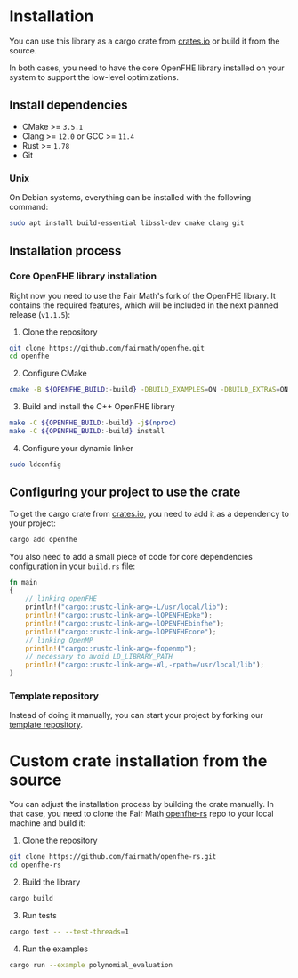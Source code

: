 # Installation

You can use this library as a cargo crate from [crates.io](https://crates.io/crates/openfhe) or build it from the source.

In both cases, you need to have the core OpenFHE library installed on your system to support the low-level optimizations.

## Install dependencies
    
* CMake >= `3.5.1`
* Clang >= `12.0` or GCC >= `11.4`
* Rust >= `1.78`
* Git

### Unix

On Debian systems, everything can be installed with the following command:

```bash
sudo apt install build-essential libssl-dev cmake clang git
```

## Installation process
### Core OpenFHE library installation

Right now you need to use the Fair Math's fork of the OpenFHE library. It contains the required features, which will be included in the next planned release (`v1.1.5`):

1. Clone the repository

```bash
git clone https://github.com/fairmath/openfhe.git
cd openfhe
```

2. Configure CMake

```bash
cmake -B ${OPENFHE_BUILD:-build} -DBUILD_EXAMPLES=ON -DBUILD_EXTRAS=ON -DBUILD_SHARED=ON .       
```

3. Build and install the C++ OpenFHE library

```bash
make -C ${OPENFHE_BUILD:-build} -j$(nproc)
make -C ${OPENFHE_BUILD:-build} install
```

4. Configure your dynamic linker

```bash
sudo ldconfig
```

## Configuring your project to use the crate

To get the cargo crate from [crates.io](https://crates.io/crates/openfhe), you need to add it as a dependency to your project:

```bash
cargo add openfhe
```

You also need to add a small piece of code for core dependencies configuration in your `build.rs` file:

```rs
fn main
{
    // linking openFHE
    println!("cargo::rustc-link-arg=-L/usr/local/lib");
    println!("cargo::rustc-link-arg=-lOPENFHEpke");
    println!("cargo::rustc-link-arg=-lOPENFHEbinfhe");
    println!("cargo::rustc-link-arg=-lOPENFHEcore");
    // linking OpenMP
    println!("cargo::rustc-link-arg=-fopenmp");
    // necessary to avoid LD_LIBRARY_PATH
    println!("cargo::rustc-link-arg=-Wl,-rpath=/usr/local/lib");
}
```

### Template repository

Instead of doing it manually, you can start your project by forking our [template repository](https://github.com/fairmath/openfhe-rs-template/tree/main).

# Custom crate installation from the source

You can adjust the installation process by building the crate manually. In that case, you need to clone the Fair Math [openfhe-rs](https://github.com/fairmath/openfhe-rs) repo to your local machine and build it:

1. Clone the repository
```bash
git clone https://github.com/fairmath/openfhe-rs.git
cd openfhe-rs
```

2. Build the library
```bash
cargo build
```

3. Run tests
```bash
cargo test -- --test-threads=1
```

4. Run the examples
```bash
cargo run --example polynomial_evaluation
```
